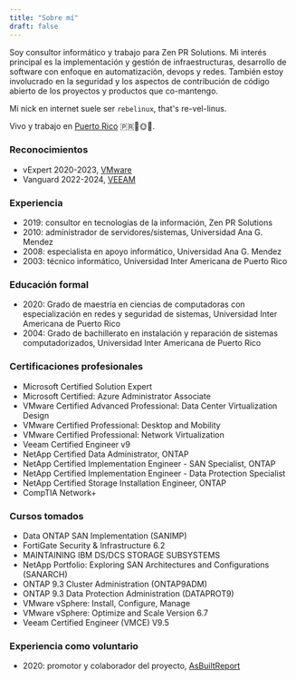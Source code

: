 ```yaml
---
title: "Sobre mí"
draft: false
---
```


Soy consultor informático y trabajo para Zen PR Solutions. Mi interés principal es la implementación y gestión de infraestructuras, desarrollo de software con enfoque en automatización, devops y redes. También estoy involucrado en la seguridad y los aspectos de contribución de código abierto de los proyectos y productos que co-mantengo.

Mi nick en internet suele ser `rebelinux`, that's re-vel-linus.

Vivo y trabajo en [Puerto Rico](https://www.discoverpuertorico.com/es) 🇵🇷🌴🌞🌊.

### Reconocimientos

* vExpert 2020-2023, [VMware](https://vexpert.vmware.com/directory/6271)
* Vanguard 2022-2024, [VEEAM](https://community.veeam.com/p/veeamvanguard2024)

### Experiencia

* 2019: consultor en tecnologías de la información, Zen PR Solutions
* 2010: administrador de servidores/sistemas, Universidad Ana G. Mendez
* 2008: especialista en apoyo informático, Universidad Ana G. Mendez
* 2003: técnico informático, Universidad Inter Americana de Puerto Rico

### Educación formal

* 2020: Grado de maestría en ciencias de computadoras con especialización en redes y seguridad de sistemas, Universidad Inter Americana de Puerto Rico
* 2004: Grado de bachillerato en instalación y reparación de sistemas computadorizados, Universidad Inter Americana de Puerto Rico

### Certificaciones profesionales

* Microsoft Certified Solution Expert
* Microsoft Certified: Azure Administrator Associate
* VMware Certified Advanced Professional: Data Center Virtualization Design
* VMware Certified Professional: Desktop and Mobility
* VMware Certified Professional: Network Virtualization
* Veeam Certified Engineer v9
* NetApp Certified Data Administrator, ONTAP
* NetApp Certified Implementation Engineer - SAN Specialist, ONTAP
* NetApp Certified Implementation Engineer - Data Protection Specialist
* NetApp Certified Storage Installation Engineer, ONTAP
* CompTIA Network+

### Cursos tomados

* Data ONTAP SAN Implementation (SANIMP)
* FortiGate Security & Infrastructure 6.2
* MAINTAINING IBM DS/DCS STORAGE SUBSYSTEMS
* NetApp Portfolio: Exploring SAN Architectures and Configurations (SANARCH)
* ONTAP 9.3 Cluster Administration (ONTAP9ADM)
* ONTAP 9.3 Data Protection Administration (DATAPROT9)
* VMware vSphere: Install, Configure, Manage
* VMware vSphere: Optimize and Scale Version 6.7
* Veeam Certified Engineer (VMCE) V9.5

### Experiencia como voluntario

* 2020: promotor y colaborador del proyecto, [AsBuiltReport](https://www.asbuiltreport.com/about/acknowledgements/)
